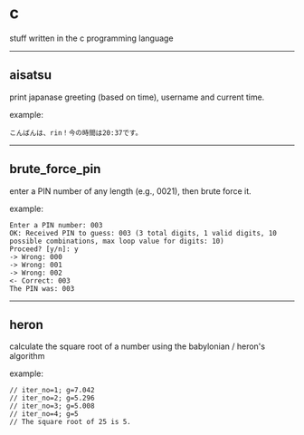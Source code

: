 # c
stuff written in the c programming language


---


## aisatsu
print japanase greeting (based on time), username and current time.

example:
```
こんばんは、rin！今の時間は20:37です。
```

---


## brute_force_pin
enter a PIN number of any length (e.g., 0021), then brute force it.

example:
```
Enter a PIN number: 003
OK: Received PIN to guess: 003 (3 total digits, 1 valid digits, 10 possible combinations, max loop value for digits: 10)
Proceed? [y/n]: y
-> Wrong: 000
-> Wrong: 001
-> Wrong: 002
<- Correct: 003
The PIN was: 003
```

---

## heron
calculate the square root of a number using the babylonian / heron's algorithm

example:
```
// iter_no=1; g=7.042
// iter_no=2; g=5.296
// iter_no=3; g=5.008
// iter_no=4; g=5
// The square root of 25 is 5.
```
